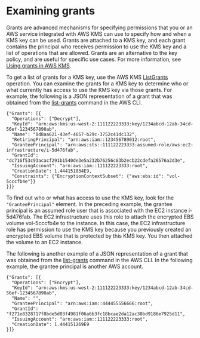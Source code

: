# Examining grants<a name="determining-access-grants"></a>

Grants are advanced mechanisms for specifying permissions that you or an AWS service integrated with AWS KMS can use to specify how and when a KMS key can be used\. Grants are attached to a KMS key, and each grant contains the principal who receives permission to use the KMS key and a list of operations that are allowed\. Grants are an alternative to the key policy, and are useful for specific use cases\. For more information, see [Using grants in AWS KMS](grants.md)\.

To get a list of grants for a KMS key, use the AWS KMS [ListGrants](https://docs.aws.amazon.com/kms/latest/APIReference/API_ListGrants.html) operation\. You can examine the grants for a KMS key to determine who or what currently has access to use the KMS key via those grants\. For example, the following is a JSON representation of a grant that was obtained from the [list\-grants](https://docs.aws.amazon.com/cli/latest/reference/kms/list-grants.html) command in the AWS CLI\.

```
{"Grants": [{
  "Operations": ["Decrypt"],
  "KeyId": "arn:aws:kms:us-west-2:111122223333:key/1234abcd-12ab-34cd-56ef-1234567890ab",
  "Name": "0d8aa621-43ef-4657-b29c-3752c41dc132",
  "RetiringPrincipal": "arn:aws:iam::123456789012:root",
  "GranteePrincipal": "arn:aws:sts::111122223333:assumed-role/aws:ec2-infrastructure/i-5d476fab",
  "GrantId": "dc716f53c93acacf291b1540de3e5a232b76256c83b2ecb22cdefa26576a2d3e",
  "IssuingAccount": "arn:aws:iam::111122223333:root",
  "CreationDate": 1.444151834E9,
  "Constraints": {"EncryptionContextSubset": {"aws:ebs:id": "vol-5cccfb4e"}}
}]}
```

To find out who or what has access to use the KMS key, look for the `"GranteePrincipal"` element\. In the preceding example, the grantee principal is an assumed role user that is associated with the EC2 instance i\-5d476fab\. The EC2 infrastructure uses this role to attach the encrypted EBS volume vol\-5cccfb4e to the instance\. In this case, the EC2 infrastructure role has permission to use the KMS key because you previously created an encrypted EBS volume that is protected by this KMS key\. You then attached the volume to an EC2 instance\.

The following is another example of a JSON representation of a grant that was obtained from the [list\-grants](https://docs.aws.amazon.com/cli/latest/reference/kms/list-grants.html) command in the AWS CLI\. In the following example, the grantee principal is another AWS account\.

```
{"Grants": [{
  "Operations": ["Encrypt"],
  "KeyId": "arn:aws:kms:us-west-2:111122223333:key/1234abcd-12ab-34cd-56ef-1234567890ab",
  "Name": "",
  "GranteePrincipal": "arn:aws:iam::444455556666:root",
  "GrantId": "f271e8328717f8bde5d03f4981f06a6b3fc18bcae2da12ac38bd9186e7925d11",
  "IssuingAccount": "arn:aws:iam::111122223333:root",
  "CreationDate": 1.444151269E9
}]}
```